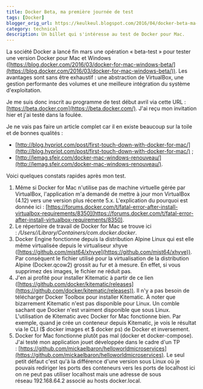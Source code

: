 ```yaml
---
title: Docker Beta, ma première journée de test
tags: [Docker]
blogger_orig_url: https://keulkeul.blogspot.com/2016/04/docker-beta-ma-premiere-journee-de-test.html
category: technical
description: Un billet qui s'intéresse au test de Docker pour Mac.
---
```


La société Docker a lancé fin mars une opération « beta-test » pour tester une version Docker pour Mac et Windows ([https://blog.docker.com/2016/03/docker-for-mac-windows-beta/](https://blog.docker.com/2016/03/docker-for-mac-windows-beta/)). Les avantages sont sans être exhaustif : une abstraction de VirtualBox, une gestion performante des volumes et une meilleure intégration du système d'exploitation.

Je me suis donc inscrit au programme de test début avril via cette URL : [https://beta.docker.com](https://beta.docker.com/). J'ai reçu mon invitation hier et j'ai testé dans la foulée.

Je ne vais pas faire un article complet car il en existe beaucoup sur la toile et de bonnes qualités :

* [http://blog.hypriot.com/post/first-touch-down-with-docker-for-mac/](http://blog.hypriot.com/post/first-touch-down-with-docker-for-mac/) ;
* [http://lemag.sfeir.com/docker-mac-windows-renouveau/](http://lemag.sfeir.com/docker-mac-windows-renouveau/).

Voici quelques constats rapides après mon test.

1. Même si Docker for Mac n'utilise pas de machine virtuelle gérée par VirtualBox, l'application m'a demandé de mettre à jour mon VirtualBox (4.12) vers une version plus récente 5.x. L'explication du pourquoi est donnée ici : [https://forums.docker.com/t/fatal-error-after-install-virtualbox-requirements/8350](https://forums.docker.com/t/fatal-error-after-install-virtualbox-requirements/8350).
2. Le répertoire de travail de Docker for Mac se trouve ici : _/Users//Library/Containers/com.docker.docker_.
3. Docker Engine fonctionne depuis la distribution Alpine Linux qui est elle même virtualisée depuis le virtualiseur xhyve ([https://github.com/mist64/xhyve](https://github.com/mist64/xhyve)). Par conséquent le fichier utilisé pour la virtualisation de la distribution Alpine (Docker.qcow2) grossit au fur et à mesure. En effet, si vous supprimez des images, le fichier ne réduit pas. 
4. J'en ai profité pour installer Kitematic à partir de ce lien ([https://github.com/docker/kitematic/releases](https://github.com/docker/kitematic/releases)). Il n'y a pas besoin de télécharger Docker Toolbox pour installer Kitematic. À noter que bizarrement Kitematic n'est pas disponible pour Linux. Un comble sachant que Docker n'est vraiment disponible que sous Linux. L'utilisation de Kitematic avec Docker for Mac fonctionne bien. Par exemple, quand je crée un conteneur depuis Kitematic, je vois le résultat via le CLI ($ docker images et $ docker ps) de Docker et inversement. 
5. Docker for Mac fonctionne plutôt pas mal (docker et docker-compose). J'ai testé mon application jouet développée dans le cadre d'un TP : [https://github.com/mickaelbaron/helloworldmicroservices](https://github.com/mickaelbaron/helloworldmicroservices). Le seul petit défaut c'est qu'à la différence d'une version sous Linux où je pouvais rediriger les ports des conteneurs vers les ports de localhost ici on ne peut pas utiliser localhost mais une adresse de sous réseau 192.168.64.2 associé au hosts docker.local.